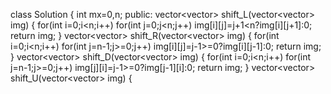 class Solution {
int mx=0,n;
public:
vector<vector<int>> shift_L(vector<vector<int>> img)
{
for(int i=0;i<n;i++)
for(int j=0;j<n;j++)
img[i][j]=j+1<n?img[i][j+1]:0;
return img;
}
vector<vector<int>> shift_R(vector<vector<int>> img)
{
for(int i=0;i<n;i++)
for(int j=n-1;j>=0;j++)
img[i][j]=j-1>=0?img[i][j-1]:0;
return img;
}
vector<vector<int>> shift_D(vector<vector<int>> img)
{
for(int i=0;i<n;i++)
for(int j=n-1;j>=0;j++)
img[j][i]=j-1>=0?img[j-1][i]:0;
return img;
}
vector<vector<int>> shift_U(vector<vector<int>> img)
{